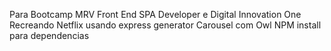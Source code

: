 Para Bootcamp MRV Front End SPA Developer e Digital Innovation One
Recreando Netflix usando express generator
Carousel com Owl
NPM install para dependencias
